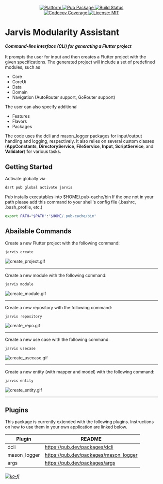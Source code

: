 <p align="center">
  <a href="https://flutter.dev">
    <img src="https://img.shields.io/badge/Platform-Dart-02569B?logo=dart"
      alt="Platform" />
  </a>
  <a href="https://pub.dartlang.org/packages/jarvis">
    <img src="https://img.shields.io/pub/v/jarvis.svg"
      alt="Pub Package" />
  </a>
  <a href="https://github.com/holyboom1/jarvis/issues">
    <img src="https://img.shields.io/github/workflow/status/holyboom1/jarvis/CI?logo=github"
      alt="Build Status" />
  </a>
  <br>
  <a href="https://codecov.io/gh/holyboom1/jarvis">
    <img src="https://codecov.io/gh/holyboom1/jarvis/branch/master/graph/badge.svg"
      alt="Codecov Coverage" />
  </a>
  <a href="https://opensource.org/licenses/MIT">
    <img src="https://img.shields.io/github/license/holyboom1/advanced_media_picker?color=red"
      alt="License: MIT" />
  </a>
</p>


# Jarvis Modularity Assistant
#### _Command-line interface (CLI) for generating a Flutter project_


It prompts the user for input and then creates a Flutter project with the given specifications. The generated project will include a set of predefined modules, such as
- Core
- CoreUi
- Data
- Domain
- Navigation (AutoRouter support, GoRouter support)

The user can also specify additional
- Features
- Flavors
- Packages

The code uses the [dcli](https://pub.dev/packages/dcli) and [mason_logger](https://pub.dev/packages/mason_logger) packages for input/output handling and logging, respectively. It also relies on several custom classes (**AppConstants**, **DirectoryService**, **FileService**, **Input**, **ScriptService**, and **Validator**) for various tasks.

## Getting Started

Activate globally via:
```sh
dart pub global activate jarvis
```
Pub installs executables into $HOME/.pub-cache/bin
If the one not in your path please add this command to your shell's config file (.bashrc, .bash_profile, etc.)

```sh
export PATH="$PATH":"$HOME/.pub-cache/bin"
```

## Abailable Commands
Create a new Flutter project with the following command:
```sh
jarvis create
```
![create_project.gif](doc%2Freadme%2Fcreate_project.gif)

______________________________________________
Create a new module with the following command:
```sh
jarvis module
```
![create_module.gif](doc%2Freadme%2Fcreate_module.gif)

______________________________________________
Create a new repository with the following command:
```sh
jarvis repository
```
![create_repo.gif](doc%2Freadme%2Fcreate_repo.gif)

______________________________________________
Create a new use case with the following command:
```sh
jarvis usecase
```
![create_usecase.gif](doc%2Freadme%2Fcreate_usecase.gif)

______________________________________________
Create a new entity (with mapper and model) with the following command:
```sh
jarvis entity
```
![create_entity.gif](doc%2Freadme%2Fcreate_entity.gif)

______________________________________________

## Plugins
This package is currently extended with the following plugins.
Instructions on how to use them in your own application are linked below.

| Plugin | README |
| ------ | ------ |
| dcli | https://pub.dev/packages/dcli |
| mason_logger | https://pub.dev/packages/mason_logger |
| args | https://pub.dev/packages/args |


###### [![ko-fi](https://ko-fi.com/img/githubbutton_sm.svg)](https://ko-fi.com/C0C8Z5SA5)
